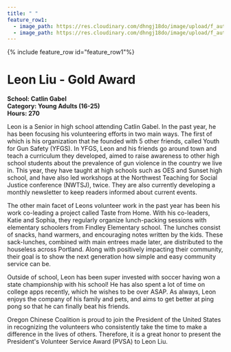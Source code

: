 ```yaml
---
title: " "
feature_row1:
  - image_path: https://res.cloudinary.com/dhngj18do/image/upload/f_auto,q_auto/v1/images/pvsa/2024_Liu_Leon
  - image_path: https://res.cloudinary.com/dhngj18do/image/upload/f_auto,q_auto/v1/images/activities/year_2024
---
```


{% include feature_row id="feature_row1"%}

# Leon Liu - Gold Award

**School: Catlin Gabel**  
**Category: Young Adults (16-25)**  
**Hours: 270**  

Leon is a Senior in high school attending Catlin Gabel. In the past year, he has been focusing his volunteering efforts in two main ways. The first of which is his organization that he founded with 5 other friends, called Youth for Gun Safety (YFGS). In YFGS, Leon and his friends go around town and teach a curriculum they developed, aimed to raise awareness to other high school students about the prevalence of gun violence in the country we live in. This year, they have taught at high schools such as OES and Sunset high school, and have also led workshops at the Northwest Teaching for Social Justice conference (NWTSJ), twice. They are also currently developing a monthly newsletter to keep readers informed about current events. 

The other main facet of Leons volunteer work in the past year has been his work co-leading a project called Taste from Home. With his co-leaders, Katie and Sophia, they regularly organize lunch-packing sessions with elementary schoolers from Findley Elementary school. The lunches consist of snacks, hand warmers, and encouraging notes written by the kids. These sack-lunches, combined with main entrees made later, are distributed to the houseless across Portland. Along with positively impacting their community, their goal is to show the next generation how simple and easy community service can be. 

Outside of school, Leon has been super invested with soccer having won a state championship with his school! He has also spent a lot of time on college apps recently, which he wishes to be over ASAP. As always, Leon enjoys the company of his family and pets, and aims to get better at ping pong so that he can finally beat his friends.

Oregon Chinese Coalition is proud to join the President of the United States in recognizing the volunteers who consistently take the time to make a difference in the lives of others. Therefore, it is a great honor to present the President's Volunteer Service Award (PVSA) to Leon Liu.
